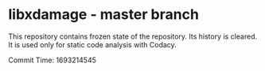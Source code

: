 # libxdamage - master branch

This repository contains frozen state of the repository.
Its history is cleared. It is used only for static code
analysis with Codacy.

Commit Time: 1693214545